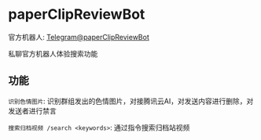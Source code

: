 # paperClipReviewBot

官方机器人: [Telegram@paperClipReviewBot](https://t.me/paperClipReviewBot)

私聊官方机器人体验搜索功能

## 功能

`识别色情图片`: 识别群组发出的色情图片，对接腾讯云AI，对发送内容进行删除，对发送者进行禁言

<!-- `禁言 /fuck <userID> <time(s)>`: 通过指令对指定用户禁言禁言时长小于30s是永久禁言 -->

`搜索归档视频 /search <keywords>`: 通过指令搜索归档站视频

